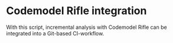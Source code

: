 # Codemodel Rifle integration
With this script, incremental analysis with Codemodel Rifle can be integrated into a Git-based CI-workflow.